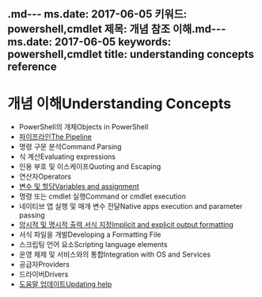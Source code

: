 <span data-ttu-id="8feae-101">.md--- ms.date:  2017-06-05 키워드:  powershell,cmdlet 제목:  개념 참조 이해</span><span class="sxs-lookup"><span data-stu-id="8feae-101">.md--- ms.date:  2017-06-05 keywords:  powershell,cmdlet title:  understanding concepts reference</span></span>
---

# <a name="understanding-concepts"></a><span data-ttu-id="8feae-102">개념 이해</span><span class="sxs-lookup"><span data-stu-id="8feae-102">Understanding Concepts</span></span>

*  <span data-ttu-id="8feae-103">PowerShell의 개체</span><span class="sxs-lookup"><span data-stu-id="8feae-103">Objects in PowerShell</span></span>  
*  [<span data-ttu-id="8feae-104">파이프라인</span><span class="sxs-lookup"><span data-stu-id="8feae-104">The Pipeline</span></span>](./fundamental/understanding-the-windows-powershell-pipeline.md)
*  <span data-ttu-id="8feae-105">명령 구문 분석</span><span class="sxs-lookup"><span data-stu-id="8feae-105">Command Parsing</span></span>
*  <span data-ttu-id="8feae-106">식 계산</span><span class="sxs-lookup"><span data-stu-id="8feae-106">Evaluating expressions</span></span>
*  <span data-ttu-id="8feae-107">인용 부호 및 이스케이프</span><span class="sxs-lookup"><span data-stu-id="8feae-107">Quoting and Escaping</span></span>
*  <span data-ttu-id="8feae-108">연산자</span><span class="sxs-lookup"><span data-stu-id="8feae-108">Operators</span></span>
*  [<span data-ttu-id="8feae-109">변수 및 할당</span><span class="sxs-lookup"><span data-stu-id="8feae-109">Variables and assignment</span></span>](./fundamental/using-variables-to-store-objects.md)
*  <span data-ttu-id="8feae-110">명령 또는 cmdlet 실행</span><span class="sxs-lookup"><span data-stu-id="8feae-110">Command or cmdlet execution</span></span>
*  <span data-ttu-id="8feae-111">네이티브 앱 실행 및 매개 변수 전달</span><span class="sxs-lookup"><span data-stu-id="8feae-111">Native apps execution and parameter passing</span></span>
*  [<span data-ttu-id="8feae-112">암시적 및 명시적 출력 서식 지정</span><span class="sxs-lookup"><span data-stu-id="8feae-112">Implicit and explicit output formatting</span></span>](./cookbooks/using-format-commands-to-change-output-view.md)
*  <span data-ttu-id="8feae-113">서식 파일을 개발</span><span class="sxs-lookup"><span data-stu-id="8feae-113">Developing a Formatting File</span></span>
*  <span data-ttu-id="8feae-114">스크립팅 언어 요소</span><span class="sxs-lookup"><span data-stu-id="8feae-114">Scripting language elements</span></span>
*  <span data-ttu-id="8feae-115">운영 체제 및 서비스와의 통합</span><span class="sxs-lookup"><span data-stu-id="8feae-115">Integration with OS and Services</span></span>
*  <span data-ttu-id="8feae-116">공급자</span><span class="sxs-lookup"><span data-stu-id="8feae-116">Providers</span></span>
*  <span data-ttu-id="8feae-117">드라이버</span><span class="sxs-lookup"><span data-stu-id="8feae-117">Drivers</span></span>
*  [<span data-ttu-id="8feae-118">도움말 업데이트</span><span class="sxs-lookup"><span data-stu-id="8feae-118">Updating help</span></span>](/powershell/module/Microsoft.PowerShell.Core/Update-Help)

